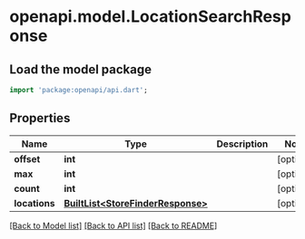 # openapi.model.LocationSearchResponse

## Load the model package
```dart
import 'package:openapi/api.dart';
```

## Properties
Name | Type | Description | Notes
------------ | ------------- | ------------- | -------------
**offset** | **int** |  | [optional] 
**max** | **int** |  | [optional] 
**count** | **int** |  | [optional] 
**locations** | [**BuiltList&lt;StoreFinderResponse&gt;**](StoreFinderResponse.md) |  | [optional] 

[[Back to Model list]](../README.md#documentation-for-models) [[Back to API list]](../README.md#documentation-for-api-endpoints) [[Back to README]](../README.md)


